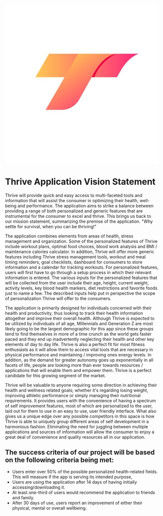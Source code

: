 ![Thrive Logo](ThriveLogo.jpg)
# Thrive Application Vision Statement 

Thrive will provide quick and easy access to multi-faceted tools and information that will assist the consumer in optimizing their health, well-being and performance. The application aims to strike a balance between providing a range of both personalized and generic features that are instrumental for the consumer to excel and thrive. This brings us back to our mission statement, summarizing the premise of the application. "Why settle for survival, when you can be thriving!"

The application combines elements from areas of health, stress management and organization. Some of the personalized features of Thrive include workout plans, optimal food choices, blood work analysis and BMI / maintenance calories calculator. In addition, Thrive will offer more generic features including Thrive stress management tools, workout and meal timing reminders, goal checklists, dashboard for consumers to store information and a calendar for tracking workouts. For personalized features, users will first have to go through a setup process in which their relevant information is entered. The various inputs for the personalized features that will be collected from the user include their age, height, current weight, activity levels, key blood health markers, diet restrictions and favorite foods just to name a few. The described inputs help put in perspective the scope of personalization Thrive will offer to the consumers. 

The application is primarily designed for individuals concerned with their health and productivity, thus looking to track their health information altogether and improve their overall health. Although Thrive is expected to be utilized by individuals of all age, Millennials and Generation Z are most likely going to be the largest demographic for this app since these groups tend to find themselves in more of a time crunch as the world gets faster paced and they end up inadvertently neglecting their health and other key elements of day to day life. Thrive is also a perfect fit for most fitness enthusiasts as it will allow them to access vital tools that are necessary in physical performance and maintaining / improving ones energy levels. In addition, as the demand for greater autonomy goes up exponentially in all facets of life, people are looking more than ever towards resources / applications that will enable them and empower them. Thrive is a perfect candidate for this growing segment of the market. 

Thrive will be valuable to anyone requiring some direction in achieving their health and wellness related goals; whether it's regarding losing weight, improving athletic performance or simply managing their nutritional requirements. It provides users with the convenience of having a spectrum of self improvement features, most of which are personalized to the user, laid out for them to use in an easy to use, user friendly interface. What also gives us a unique edge over any possible competitors in this space is how Thrive is able to uniquely group different areas of self development in a harmonious fashion. Eliminating the need for juggling between multiple applications and sources of information will allow the consumer to enjoy a great deal of convenience and quality resources all in our application. 

## The success criteria of our project will be based on the following criteria being met:
* Users enter over 50% of the possible personalized health-related fields. This will measure if the app is serving its intended purpose,
* Users are using the application after 14 days of having initially accessing/downloading it.
* At least one-third of users would recommend the application to friends and family.
* After 30 days of use, users report an improvement of either their physical, mental or overall wellbeing. 
